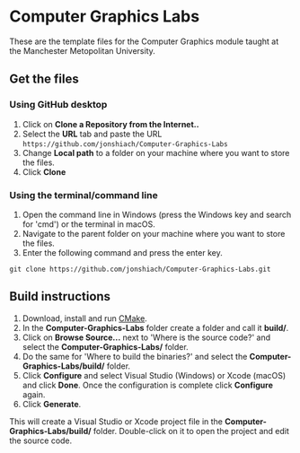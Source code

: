 # Computer Graphics Labs

These are the template files for the Computer Graphics module taught at the Manchester Metopolitan University.

## Get the files

### Using GitHub desktop

1. Click on **Clone a Repository from the Internet..**
2. Select the **URL** tab and paste the URL `https://github.com/jonshiach/Computer-Graphics-Labs`
3. Change **Local path** to a folder on your machine where you want to store the files.
4. Click **Clone**

### Using the terminal/command line

1. Open the command line in Windows (press the Windows key and search for 'cmd') or the terminal in macOS.
2. Navigate to the parent folder on your machine where you want to store the files.
3. Enter the following command and press the enter key.

```text
git clone https://github.com/jonshiach/Computer-Graphics-Labs.git
```

## Build instructions

1. Download, install and run <a href="https://www.cmake.org" target="_blank">CMake</a>.
2. In the **Computer-Graphics-Labs** folder create a folder and call it **build/**.
3. Click on **Browse Source...** next to 'Where is the source code?' and select the **Computer-Graphics-Labs/** folder.
4. Do the same for 'Where to build the binaries?' and select the **Computer-Graphics-Labs/build/** folder.
5. Click **Configure** and select Visual Studio (Windows) or Xcode (macOS) and click **Done**. Once the configuration is complete click **Configure** again.
6. Click **Generate**.

This will create a Visual Studio or Xcode project file in the **Computer-Graphics-Labs/build/** folder. Double-click on it to open the project and edit the source code.